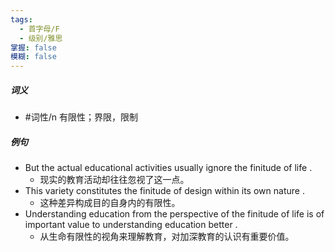 ```yaml
---
tags:
  - 首字母/F
  - 级别/雅思
掌握: false
模糊: false
---
```

##### 词义
- #词性/n  有限性；界限，限制
##### 例句
- But the actual educational activities usually ignore the finitude of life .
	- 现实的教育活动却往往忽视了这一点。
- This variety constitutes the finitude of design within its own nature .
	- 这种差异构成目的自身内的有限性。
- Understanding education from the perspective of the finitude of life is of important value to understanding education better .
	- 从生命有限性的视角来理解教育，对加深教育的认识有重要价值。
